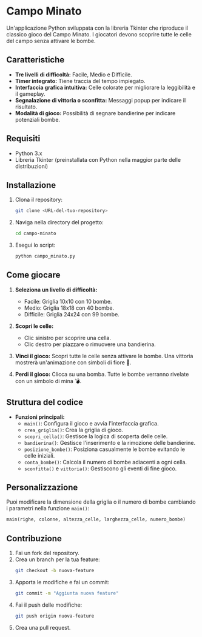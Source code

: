 # Campo Minato

Un'applicazione Python sviluppata con la libreria Tkinter che riproduce il classico gioco del Campo Minato. I giocatori devono scoprire tutte le celle del campo senza attivare le bombe.

## Caratteristiche

- **Tre livelli di difficoltà:** Facile, Medio e Difficile.
- **Timer integrato:** Tiene traccia del tempo impiegato.
- **Interfaccia grafica intuitiva:** Celle colorate per migliorare la leggibilità e il gameplay.
- **Segnalazione di vittoria o sconfitta:** Messaggi popup per indicare il risultato.
- **Modalità di gioco:** Possibilità di segnare bandierine per indicare potenziali bombe.

## Requisiti

- Python 3.x
- Libreria Tkinter (preinstallata con Python nella maggior parte delle distribuzioni)

## Installazione

1. Clona il repository:
   ```bash
   git clone <URL-del-tuo-repository>
   ```
2. Naviga nella directory del progetto:
   ```bash
   cd campo-minato
   ```
3. Esegui lo script:
   ```bash
   python campo_minato.py
   ```

## Come giocare

1. **Seleziona un livello di difficoltà:**

   - Facile: Griglia 10x10 con 10 bombe.
   - Medio: Griglia 18x18 con 40 bombe.
   - Difficile: Griglia 24x24 con 99 bombe.

2. **Scopri le celle:**

   - Clic sinistro per scoprire una cella.
   - Clic destro per piazzare o rimuovere una bandierina.

3. **Vinci il gioco:** Scopri tutte le celle senza attivare le bombe. Una vittoria mostrerà un'animazione con simboli di fiore 🌸.

4. **Perdi il gioco:** Clicca su una bomba. Tutte le bombe verranno rivelate con un simbolo di mina 💣.

## Struttura del codice

- **Funzioni principali:**
  - `main()`: Configura il gioco e avvia l'interfaccia grafica.
  - `crea_griglia()`: Crea la griglia di gioco.
  - `scopri_cella()`: Gestisce la logica di scoperta delle celle.
  - `bandierina()`: Gestisce l'inserimento e la rimozione delle bandierine.
  - `posizione_bombe()`: Posiziona casualmente le bombe evitando le celle iniziali.
  - `conta_bombe()`: Calcola il numero di bombe adiacenti a ogni cella.
  - `sconfitta()` e `vittoria()`: Gestiscono gli eventi di fine gioco.

## Personalizzazione

Puoi modificare la dimensione della griglia o il numero di bombe cambiando i parametri nella funzione `main()`:

```python
main(righe, colonne, altezza_celle, larghezza_celle, numero_bombe)
```

## Contribuzione

1. Fai un fork del repository.
2. Crea un branch per la tua feature:
   ```bash
   git checkout -b nuova-feature
   ```
3. Apporta le modifiche e fai un commit:
   ```bash
   git commit -m "Aggiunta nuova feature"
   ```
4. Fai il push delle modifiche:
   ```bash
   git push origin nuova-feature
   ```
5. Crea una pull request.

##
